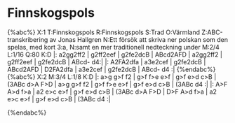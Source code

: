 # Finnskogspols

{%abc%}
X:1
T:Finnskogspols
R:Finnskogspols
S:Trad
O:Värmland
Z:ABC-transkribering av Jonas Hallgren
N:Ett försök att skriva ner polskan som den spelas, med kort 3:a,
N:samt en mer traditionell nedteckning under
M:2/4
L:1/16
Q:80
K:D
|: a2gg2ff2  | g2ff2eef | g2fe2dcB | ABcd2AFD | a2gg2ff2  | g2ff2eef | g2fe2dcB | ABcd- d4:| 
|: A2FA2dfa  | a3e2cef | g2fe2dcB | ABcd2AFD | D2FA2dfa  | a3e2cef | g2fe2dcB | ABcd- d4 :|
{%endabc%}
{%abc%}
X:2
M:3/4
L:1/8
K:D
|: a>g g>f f2 | g>f f>e e>f | g>f e>d c>B | (3ABc d>A F>D | 
   a>g g>f f2 | g>f f>e e>f | g>f e>d c>B | (3ABc d4 :| 
|: A>F A>d f>a | a2 e>c e>f | g>f e>d c>B | (3ABc d>A F>D | 
   D>F A>d f>a | a2 e>c e>f | g>f e>d c>B | (3ABc d4 :|

{%endabc%}
